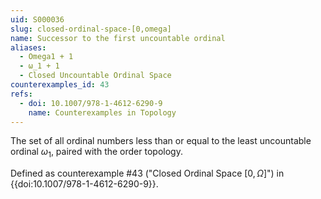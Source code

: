 ```yaml
---
uid: S000036
slug: closed-ordinal-space-[0,omega]
name: Successor to the first uncountable ordinal
aliases:
  - Omega1 + 1
  - ω_1 + 1
  - Closed Uncountable Ordinal Space
counterexamples_id: 43
refs:
  - doi: 10.1007/978-1-4612-6290-9
    name: Counterexamples in Topology
---
```

The set of all ordinal numbers less than or equal to
the least uncountable ordinal $\omega_1$, paired with the order topology.

Defined as counterexample #43 ("Closed Ordinal Space $[0,\Omega]$")
in {{doi:10.1007/978-1-4612-6290-9}}.
